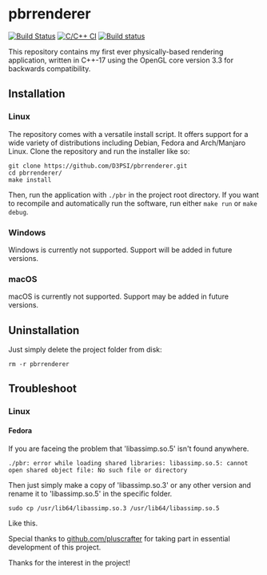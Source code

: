 # pbrrenderer

[![Build Status](https://travis-ci.com/D3PSI/pbrrenderer.svg?branch=master)](https://travis-ci.com/D3PSI/pbrrenderer)
[![C/C++ CI](https://github.com/D3PSI/pbrrenderer/workflows/C/C++%20CI/badge.svg)](https://github.com/D3PSI/pbrrenderer/actions?query=workflow%3A"C%2FC%2B%2B+CI")
[![Build status](https://ci.appveyor.com/api/projects/status/6cp2udvipkuchs42/branch/master?svg=true)](https://ci.appveyor.com/project/D3PSI/pbrrenderer/branch/master)

This repository contains my first ever physically-based rendering application, 
written in C++-17 using the OpenGL core version 3.3 for backwards compatibility.  

## Installation

### Linux

The repository comes with a versatile install script. It offers support for a wide variety of distributions including Debian, Fedora and Arch/Manjaro Linux. Clone the repository and run the installer like so:

    git clone https://github.com/D3PSI/pbrrenderer.git
    cd pbrrenderer/
    make install

Then, run the application with `./pbr` in the project root directory.
If you want to recompile and automatically run the software, run either `make run` or `make debug`.

### Windows

Windows is currently not supported. Support will be added in future versions.

### macOS

macOS is currently not supported. Support may be added in future versions.

## Uninstallation

Just simply delete the project folder from disk:

    rm -r pbrrenderer

## Troubleshoot

### Linux

#### Fedora
If you are faceing the problem that 'libassimp.so.5' isn't found anywhere.

    ./pbr: error while loading shared libraries: libassimp.so.5: cannot open shared object file: No such file or directory

Then just simply make a copy of 'libassimp.so.3' or any other version and rename it to 'libassimp.so.5' in the specific folder.
    
    sudo cp /usr/lib64/libassimp.so.3 /usr/lib64/libassimp.so.5
    
Like this.

Special thanks to [github.com/pluscrafter](github.com/pluscrafter) for taking part in essential development of this project.

Thanks for the interest in the project!
